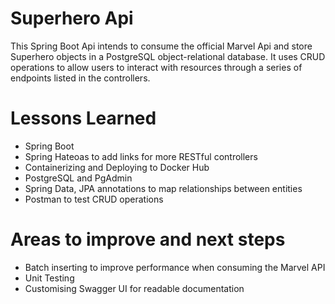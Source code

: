 
# Superhero Api

This Spring Boot Api intends to consume the official Marvel Api and store Superhero objects in a PostgreSQL object-relational database.
It uses CRUD operations to allow users to interact with resources through a series of endpoints listed in the controllers. 

# Lessons Learned

* Spring Boot
* Spring Hateoas to add links for more RESTful controllers
* Containerizing and Deploying to Docker Hub 
* PostgreSQL and PgAdmin 
* Spring Data, JPA annotations to map relationships between entities
* Postman to test CRUD operations 

# Areas to improve and next steps

* Batch inserting to improve performance when consuming the Marvel API
* Unit Testing 
* Customising Swagger UI for readable documentation 


